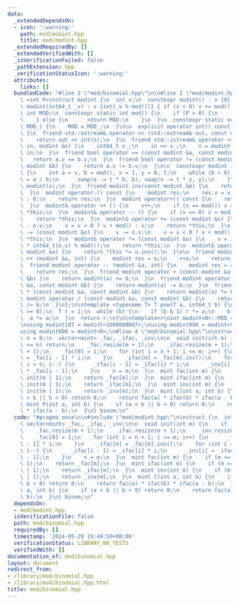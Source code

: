 ```yaml
---
data:
  _extendedDependsOn:
  - icon: ':warning:'
    path: mod/modint.hpp
    title: mod/modint.hpp
  _extendedRequiredBy: []
  _extendedVerifiedWith: []
  _isVerificationFailed: false
  _pathExtension: hpp
  _verificationStatusIcon: ':warning:'
  attributes:
    links: []
  bundledCode: "#line 2 \"mod/binomial.hpp\"\n\n#line 2 \"mod/modint.hpp\"\n\ntemplate\
    \ <int P>\nstruct modint {\n  int v;\n  constexpr modint() : v {0} {}\n  constexpr\
    \ modint(int64_t _v) : v {int(_v % mod())} { if (v < 0) v += mod(); }\n\n  static\
    \ int MOD;\n  constexpr static int mod() {\n    if (P > 0) {\n      return P;\n\
    \    } else {\n      return MOD;\n    }\n  }\n  constexpr static void set_mod(int\
    \ MOD_) {\n    MOD = MOD_;\n  }\n\n  explicit operator int() const { return v;\
    \ }\n  friend std::ostream& operator << (std::ostream& out, const modint &n) {\n\
    \    return out << int(n);\n  }\n  friend std::istream& operator >> (std::istream&\
    \ in, modint &n) {\n    int64_t v_;\n    in >> v_;\n    n = modint(v_);\n    return\
    \ in;\n  }\n  friend bool operator == (const modint &a, const modint &b) {\n \
    \   return a.v == b.v;\n  }\n  friend bool operator != (const modint &a, const\
    \ modint &b) {\n    return a.v != b.v;\n  }\n\n  constexpr modint inv() const\
    \ {\n    int a = v, b = mod(), x = 1, y = 0, t;\n    while (b > 0) {\n      t\
    \ = a / b;\n      swap(a -= t * b, b), swap(x -= t * y, y);\n    }\n    return\
    \ modint(x);\n  }\n  friend modint inv(const modint &m) {\n    return m.inv();\n\
    \  }\n  modint operator-() const {\n    modint res;\n    res.v = v ? mod() - v\
    \ : 0;\n    return res;\n  }\n  modint operator+() const {\n    return modint(*this);\n\
    \  }\n  modint& operator ++ () {\n    v++;\n    if (v == mod()) v = 0;\n    return\
    \ *this;\n  }\n  modint& operator -- () {\n    if (v == 0) v = mod();\n    v--;\n\
    \    return *this;\n  }\n  modint& operator += (const modint &o) {\n    v -= mod()\
    \ - o.v;\n    v = v < 0 ? v + mod() : v;\n    return *this;\n  }\n  modint& operator\
    \ -= (const modint &o) {\n    v -= o.v;\n    v = v < 0 ? v + mod() : v;\n    return\
    \ *this;\n  }\n  modint& operator *= (const modint &o) {\n    v = int(int64_t(v)\
    \ * int64_t(o.v) % mod());\n    return *this;\n  }\n  modint& operator /= (const\
    \ modint &o) {\n    return *this *= o.inv();\n  }\n\n  friend modint operator\
    \ ++ (modint &a, int) {\n    modint res = a;\n    ++a;\n    return res;\n  }\n\
    \  friend modint operator -- (modint &a, int) {\n    modint res = a;\n    --a;\n\
    \    return res;\n  }\n  friend modint operator + (const modint &a, const modint\
    \ &b) {\n    return modint(a) += b;\n  }\n  friend modint operator - (const modint\
    \ &a, const modint &b) {\n    return modint(a) -= b;\n  }\n  friend modint operator\
    \ * (const modint &a, const modint &b) {\n    return modint(a) *= b;\n  }\n  friend\
    \ modint operator / (const modint &a, const modint &b) {\n    return modint(a)\
    \ /= b;\n  }\n};\n\ntemplate <typename T> T pow(T a, int64_t b) {\n  assert(b\
    \ >= 0);\n  T r = 1;\n  while (b) {\n    if (b & 1) r *= a;\n    b >>= 1;\n  \
    \  a *= a;\n  }\n  return r;\n}\n\ntemplate<>\nint modint<0>::MOD = 998244353;\n\
    \nusing modint107 = modint<1000000007>;\nusing modint998 = modint<998244353>;\n\
    using modint000 = modint<0>;\n#line 4 \"mod/binomial.hpp\"\n\nstruct {\n  int\
    \ n = 0;\n  vector<mint> _fac, _ifac, _inv;\n\n  void init(int m) {\n    if (m\
    \ <= n) return;\n    _fac.resize(m + 1);\n    _ifac.resize(m + 1);\n    _inv.resize(m\
    \ + 1);\n    _fac[0] = 1;\n    for (int i = n + 1; i <= m; i++) {\n      _fac[i]\
    \ = _fac[i - 1] * i;\n    }\n    _ifac[m] = _fac[m].inv();\n    for (int i = m;\
    \ i > n; i--) {\n      _ifac[i - 1] = _ifac[i] * i;\n      _inv[i] = _ifac[i]\
    \ * _fac[i - 1];\n    }\n    n = m;\n  }\n  mint fac(int m) {\n    if (m >= n)\
    \ init(m | 1);\n    return _fac[m];\n  }\n  mint ifac(int m) {\n    if (m >= n)\
    \ init(m | 1);\n    return _ifac[m];\n  }\n  mint inv(int m) {\n    if (m >= n)\
    \ init(m | 1);\n    return _inv[m];\n  }\n  mint C(int a, int b) {\n    if (a\
    \ < b || b < 0) return 0;\n    return fac(a) * ifac(b) * ifac(a - b);\n  }\n \
    \ mint P(int a, int b) {\n    if (a < b || b < 0) return 0;\n    return fac(a)\
    \ * ifac(a - b);\n  }\n} binom;\n"
  code: "#pragma once\n\n#include \"mod/modint.hpp\"\n\nstruct {\n  int n = 0;\n \
    \ vector<mint> _fac, _ifac, _inv;\n\n  void init(int m) {\n    if (m <= n) return;\n\
    \    _fac.resize(m + 1);\n    _ifac.resize(m + 1);\n    _inv.resize(m + 1);\n\
    \    _fac[0] = 1;\n    for (int i = n + 1; i <= m; i++) {\n      _fac[i] = _fac[i\
    \ - 1] * i;\n    }\n    _ifac[m] = _fac[m].inv();\n    for (int i = m; i > n;\
    \ i--) {\n      _ifac[i - 1] = _ifac[i] * i;\n      _inv[i] = _ifac[i] * _fac[i\
    \ - 1];\n    }\n    n = m;\n  }\n  mint fac(int m) {\n    if (m >= n) init(m |\
    \ 1);\n    return _fac[m];\n  }\n  mint ifac(int m) {\n    if (m >= n) init(m\
    \ | 1);\n    return _ifac[m];\n  }\n  mint inv(int m) {\n    if (m >= n) init(m\
    \ | 1);\n    return _inv[m];\n  }\n  mint C(int a, int b) {\n    if (a < b ||\
    \ b < 0) return 0;\n    return fac(a) * ifac(b) * ifac(a - b);\n  }\n  mint P(int\
    \ a, int b) {\n    if (a < b || b < 0) return 0;\n    return fac(a) * ifac(a -\
    \ b);\n  }\n} binom;\n"
  dependsOn:
  - mod/modint.hpp
  isVerificationFile: false
  path: mod/binomial.hpp
  requiredBy: []
  timestamp: '2024-05-29 19:40:50+08:00'
  verificationStatus: LIBRARY_NO_TESTS
  verifiedWith: []
documentation_of: mod/binomial.hpp
layout: document
redirect_from:
- /library/mod/binomial.hpp
- /library/mod/binomial.hpp.html
title: mod/binomial.hpp
---
```

